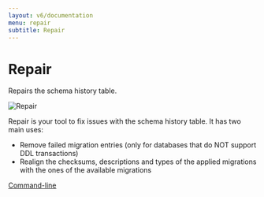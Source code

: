 ```yaml
---
layout: v6/documentation
menu: repair
subtitle: Repair
---
```

# Repair

Repairs the schema history table.

![Repair](/assets/balsamiq/command-repair.png)

Repair is your tool to fix issues with the schema history table. It has two main uses:
- Remove failed migration entries (only for databases that do NOT support DDL transactions)
- Realign the checksums, descriptions and types of the applied migrations with the ones of the available migrations

<p class="next-steps">
    <a class="btn btn-primary" href="/v6/documentation/commandline/">Command-line <i class="fa fa-arrow-right"></i></a>
</p>